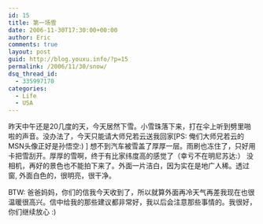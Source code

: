 ```yaml
---
id: 15
title: 第一场雪
date: 2006-11-30T17:30:00+00:00
author: Eric
comments: true
layout: post
guid: http://blog.youxu.info/?p=15
permalink: /2006/11/30/snow/
dsq_thread_id:
  - 335997170
categories:
  - Life
  - USA
---
```

昨天中午还是20几度的天，今天居然下雪。小雪珠落下来，打在伞上听到劈里啪啦的声音。没办法了，今天只能请大师兄若云送我回家[PS: 俺们大师兄若云的MSN头像正好是孙悟空:) ] 想不到汽车被雪盖了厚厚一层。雨刷也冻住了，只好用卡把雪刮开。厚厚的雪啊，终于有比家纬度高的感觉了（幸亏不在明尼苏达:） 没相机，再好的景色也不能拍下来了。外面一片洁白，因为实在是地广人稀。透过窗, 外面白色的，很明亮，很干净。

BTW: 爸爸妈妈，你们的信我今天收到了，所以就算外面再冷天气再差我现在也很温暖很高兴。信中给我的那些建议都非常好，我以后会注意那些事情的。我很好，你们继续放心 :)